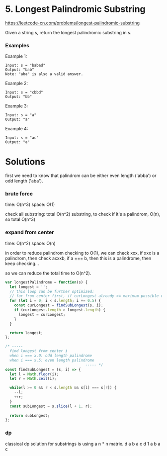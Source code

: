 # 5. Longest Palindromic Substring
https://leetcode-cn.com/problems/longest-palindromic-substring

Given a string s, return the longest palindromic substring in s.

### Examples
Example 1:
```
Input: s = "babad"
Output: "bab"
Note: "aba" is also a valid answer.
```
Example 2:
```
Input: s = "cbbd"
Output: "bb"
```
Example 3:

```
Input: s = "a"
Output: "a"
```
Example 4:

```
Input: s = "ac"
Output: "a"
```

# Solutions
first we need to know that palindrom can be either even length ('abba') or odd length ('aba').

### brute force
time: O(n^3)
space: O(1)

check all substring: total O(n^2) substring, to check if it's a palindrom, O(n), so total O(n^3)

### expand from center
time: O(n^2)
space: O(n)

in order to reduce palindrom checking to O(1), we can check xxx, if xxx is a palindrom, then check axxxb, if a === b, then this is a palindrome, then keep checking...

so we can reduce the total time to O(n^2).

```ts
var longestPalindrome = function(s) {
  let longest = '';
  // this loop can be further optimized:
  // for from center first, if curLongest already >= maximum possible of unchecked center, return directly 
  for (let i = 0; i < s.length; i += 0.5) {
    const curLongest = findSubLongest(s, i);
    if (curLongest.length > longest.length) {
      longest = curLongest;
    }
  }

  return longest;
};

/* -----
  find longest from center i
  when i === x.0: odd length palindrome
  when i === x.5: even length palindrome
                                    ----- */
const findSubLongest = (s, i) => {
  let l = Math.floor(i);
  let r = Math.ceil(i);

  while(l >= 0 && r < s.length && s[l] === s[r]) {
    --l;
    ++r;
  }
  const subLongest = s.slice(l + 1, r);
  
  return subLongest;
};
```

### dp
classical dp solution for substrings is using a n * n matrix.
  d a b a c
d 1
a 
b
a
c